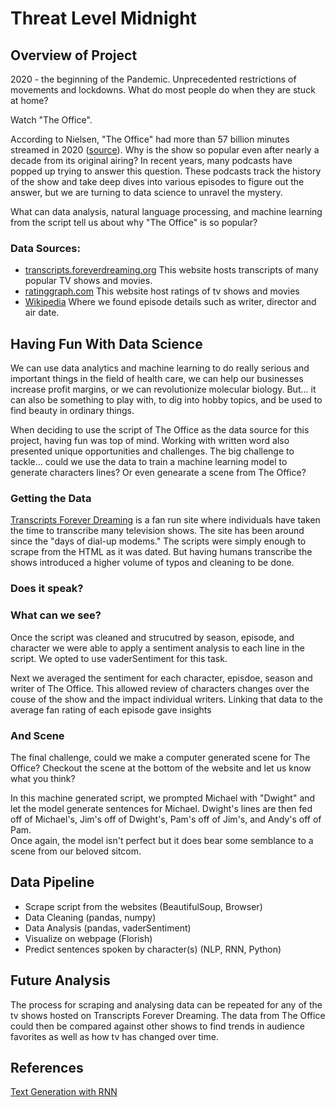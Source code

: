 
# Threat Level Midnight

## Overview of Project
2020 - the beginning of the Pandemic. Unprecedented restrictions of movements and lockdowns. What do most people do when they are stuck at home? 

Watch "The Office". 

According to Nielsen, "The Office" had more than 57 billion minutes streamed in 2020 ([source](https://www.nielsen.com/us/en/insights/article/2021/tops-of-2020-nielsen-streaming-unwrapped/)). Why is the show so popular even after nearly a decade from its original airing? In recent years, many podcasts have popped up trying to answer this question. These podcasts track the history of the show and take deep dives into various episodes to figure out the answer, but we are turning to data science to unravel the mystery.

What can data analysis, natural language processing, and machine learning from the script tell us about why "The Office" is so popular?

### Data Sources: 
- [transcripts.foreverdreaming.org](https://transcripts.foreverdreaming.org/viewtopic.php?f=574&t=25301&sid=55341a4d23dec85533d960b6ff9edc2a)
This website hosts transcripts of many popular TV shows and movies.
- [ratinggraph.com](https://www.ratingraph.com/tv-shows/the-office-ratings-17546/#episodes) This website host ratings of tv shows and movies 
- [Wikipedia](https://en.wikipedia.org/wiki/The_Office_(American_TV_series)) Where we found episode details such as writer, director and air date.

<!-- ### Questions to Answer:
1) Who are the characters of "The Office"?   
2) Which character had the most lines throughout the show?
3) What was each character's overall sentiment throughout the show?   
4) Can we generate text for one or more characters with NLP Machine Learning? -->

## Having Fun With Data Science 

We can use data analytics and machine learning to do really serious and important things in the field of health care, we can help our businesses increase profit margins, or we can revolutionize molecular biology. But... it can also be something to play with, to dig into hobby topics, and be used to find beauty in ordinary things. 

When deciding to use the script of The Office as the data source for this project, having fun was top of mind. Working with written word also presented unique opportunities and challenges. The big challenge to tackle... could we use the data to train a machine learning model to generate characters lines? Or even genearate a scene from The Office?

### Getting the Data
[Transcripts Forever Dreaming](https://transcripts.foreverdreaming.org/about/) is a fan run site where individuals have taken the time to transcribe many television shows. The site has been around since the "days of dial-up modems." The scripts were simply enough to scrape from the HTML as it was dated. But having humans transcribe the shows introduced a higher volume of typos and cleaning to be done. 


### Does it speak?


### What can we see? 
Once the script was cleaned and strucutred by season, episode, and character we were able to apply a sentiment analysis to each line in the script. We opted to use vaderSentiment for this task. 

Next we averaged the sentiment for each character, episdoe, season and writer of The Office. This allowed review of characters changes over the couse of the show and the impact individual writers. Linking that data to the average fan rating of each episode gave insights 

### And Scene 
The final challenge, could we make a computer generated scene for The Office? Checkout the scene at the bottom of the website and let us know what you think? 

 In this machine generated script, we prompted Michael with "Dwight" and let the model generate
                        sentences for Michael. Dwight's lines are then fed off of Michael's, Jim's off of Dwight's,
                        Pam's off of Jim's, and Andy's off of Pam.
                        <br> Once again, the model isn't perfect but it does bear some semblance to a scene from our
                        beloved sitcom.

## Data Pipeline
- Scrape script from the websites (BeautifulSoup, Browser)
- Data Cleaning (pandas, numpy)
- Data Analysis (pandas, vaderSentiment)
- Visualize on webpage (Florish)
- Predict sentences spoken by character(s) (NLP, RNN, Python)

## Future Analysis 
The process for scraping and analysing data can be repeated for any of the tv shows hosted on Transcripts Forever Dreaming. The data from The Office could then be compared against other shows to find trends in audience favorites as well as how tv has changed over time.

## References
[Text Generation with RNN](https://www.tensorflow.org/text/tutorials/text_generation)

